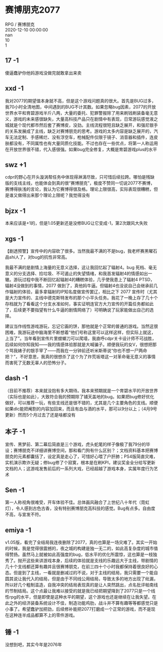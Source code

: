 



# 赛博朋克2077
  
RPG / 赛博朋克  
2020-12-10 00:00:00  
nan  
10  
1
## 17 -1


傻逼蠢驴你他妈游戏没做完就敢拿出来卖
## xxd -1


我对2077的期望值本身就不高，但是这个游戏问题真的很大。首先是BUG过多，我70小时全清地图，中间遇到的BUG不计其数。如果忽略bug因素，2077的开放世界水平和育碧游戏半斤八两，大量的委托、犯罪警报除了用来刷钱刷装备毫无意义，游戏的未来感很缺失，大量高科技产品只在剧情中有表现，日常游玩感觉液之城就是个现代都市然后套了赛博皮，没劲。主线流程很短且缺乏展开，和强尼银手的关系发展成了主线，缺乏对赛博朋克的思考。游戏的太多内容是缺乏展开的，汽车无法定制、手感稀烂、没有浮空车，枪械配件仅限于镜子、消音器和插件，连皮肤都没有，不同属性也有大量同质化技能。不过也存在一些优点，将第一人称运用在开放世界很不错，代入感很强。如果bug完全修复，大概是育碧游戏plus的水平
## swz +1


cdpr的野心在开头漩涡帮任务中体现得淋漓尽致，只可惜后续拉跨。哪怕是残缺版的支线主线，也能体会到真的很“赛博朋克”，极度不赞同一切说2077不赛博，赛博得肤浅的言论，我认为它赛博得很及格。理论上限很高，实际表现很糟糕，但是谁又做得出来那个理论上限呢？我觉得没有
## bjzx -1


本来应该是+1的，但是1.05更新还是没修BUG让它变成-1，第2次跟风大失败
## xgs -1


【剧透预警】宣传中的内容砍了很多。当然我最不满的不是bug，我老杯赛黑曜石品shi人了，对bug的抗性非常高。

我最不满的是剧情上海量的无意义选择，这让我回忆起了辐射4。bug 死档、毫无意义的分支选择、捡垃圾、不可遏止的失望情绪，和我首发辐射4的情感如出一辙。游玩过程中我不断回忆起辐射4的糟糕体验，几乎使我患上了辐射4 PTSD，辐射4没做到的事情，2077 做到了，真他妈牛逼。但辐射4也没说自己会继承前几作辐射的体验，最多拿辐射的IP知名度做宣传罢辽，相比之下 2077 宣传时（尤其是大力宣传的、主线中德克斯特发布的那个小平头任务。我花了一晚上存了几十个存档就为了看看这个分支水准如何，事实证明连官方大力宣传的开篇任务都如此了，后续更不要指望有什么牛逼的剧情网络了）可明确说了玩家能做出自己的选择。

建议当作线性游戏游玩，忘记它画的饼，那他就是个正常的普通的游戏。当然这很困难，我游玩途中脑海里不断想着“他们号称这里可以这样这样，但实际上就这，上当了”。当年看到宣传片里螳螂刀可以爬墙，我直呼cdpr关卡设计师不可战胜，后续如何你知我知——我的情感体验那就是大喊骗子。顺便我玩的女V，很想把那个骂我婊子的银手宰了——而我在一分钟前还听米斯蒂说“你也不想一尸两命把？”，不好意思，我真的很想杀了这个为了炸荒坂塔这一对革命毫无意义的事情而害死了无数无辜人的恐怖分子。
## dash -1


（目前不推荐）本来就没抱有多大期待。我本来预期就是一个育碧水平的开放世界（实际也是如此），大致符合我的预期除了铺天盖地的bug。如果把bug修好优化做好，可以推荐一玩，有些支线还是很不错的，尤其是几个主要角色的支线。顺便如果dlc能把阉割的内容加回来，而且有血与酒的水平，那可以9分以上；（4月9号更新）然而5个月过去了还是啥都没有
## 本子 -1


宣传、黑梦前、第二幕后简直是三个游戏，虎头蛇尾的样子像极了我79分的毕设；赛博朋克不详细讲赛博空间，那和看门狗有什么区别？；文档资料基本把赛博朋克的元素都囊括了，设定真是走心了，可惜好心喂了户肝肺；PS4版简直灾难，实机演示欺诈无疑；修bug修了个寂寞，根本是在刷KPI，建议奖金全分给写更新文档的人；这游戏发售前后的一系列大戏，已经超越了游戏本身，实属年度行为艺术
## Sen -1


第一人称视角很难受，开车体验不佳。总体画风融合了上世纪八十年代（霓虹灯），令人感到古色古香，没有特别赛博朋克高科技的感觉。Bug有点多。自由度不高，与宣发不符。
## emiya -1


v1.05版，看完了全结局我连夜删除了2077，真的也算是一场灾难了。其实一开始的时候，我是觉得很震撼的，夜之城的构建是独一无二的，如此高复杂度的城市值得赞扬。虽然马上就被如此高强度的bug，低水平的优化所震惊，这也算是一枝独秀了。抛开这些来讲游戏本身，后续的体验就是支线的乐趣远大于主线，带剧情的几十个支线都还算有趣并且很赛博朋克，在前三四十个小时我都保持着很良好的心态。但是到了主线，一看就是删减过的不说，对于主线的结局，我只需要一个能自圆其说让我代入的结局，但是由于不同线公用结局，导致太多的地方出现了纰漏，所以好几个粗制滥造，自我冲突的结局表现真的是让人突然跳出，点名批评帕南线的节制结局。这个点最让我难以接受的就是我已经把期望降到了2077只是一个线性rpg的水平，但是即使是这种水平的期望，这个游戏也还是继续在让我失望。在此之外的经济装备系统设计不佳，制造功能鸡肋，战斗并不算有趣等等都感觉只是小事了。希望蠢驴加把劲，后续修补能把2077打磨成一个正常的游戏，而不是现在这种连半成品都算不上的零件游戏。
## 锤 -1


没想到吧，其实今年是2076年